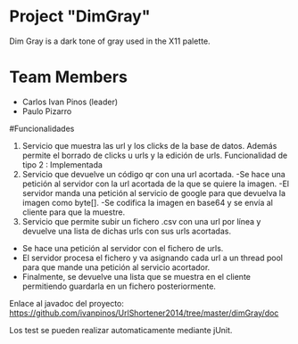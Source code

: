 # Project "DimGray"

Dim Gray is a dark tone of gray used in the X11 palette.

# Team Members

* Carlos Ivan Pinos (leader)
* Paulo Pizarro

#Funcionalidades

1. Servicio que muestra las url y los clicks de la base de datos. Además permite el borrado de clicks u urls y la edición de urls.
   Funcionalidad de tipo 2 : Implementada
2. Servicio que devuelve un código qr con una url acortada.
  -Se hace una petición al servidor con la url acortada de la que se quiere la imagen.
  -El servidor manda una petición al servicio de google para que devuelva la imagen como byte[].
  -Se codifica la imagen en base64 y se envía al cliente para que la muestre.
3. Servicio que permite subir un fichero .csv con una url por línea y devuelve una lista de dichas urls con sus urls acortadas.
  - Se hace una petición al servidor con el fichero de urls.
  - El servidor procesa el fichero y va asignando cada url a un thread pool para que mande una petición al servicio acortador.
  - Finalmente, se devuelve una lista que se muestra en el cliente permitiendo guardarla en un fichero posteriormente.

Enlace al javadoc del proyecto: https://github.com/ivanpinos/UrlShortener2014/tree/master/dimGray/doc

Los test se pueden realizar automaticamente mediante jUnit.

